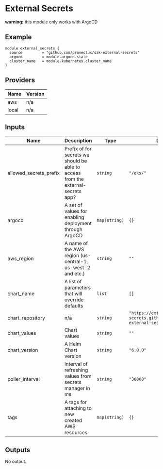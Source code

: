 # External Secrets
__warning:__ this module only works with ArgoCD

## Example
``` hcl
module external_secrets {
  source         = "github.com/provectus/sak-external-secrets"
  argocd         = module.argocd.state
  cluster_name   = module.kubernetes.cluster_name
}
```

## Providers

| Name | Version |
|------|---------|
| aws | n/a |
| local | n/a |

## Inputs

| Name | Description | Type | Default | Required |
|------|-------------|------|---------|:-----:|
| allowed\_secrets\_prefix | Prefix of for secrets we should be able to access from the external-secrets app? | `string` | `"/eks/"` | no |
| argocd | A set of values for enabling deployment through ArgoCD | `map(string)` | `{}` | no |
| aws\_region | A name of the AWS region (us-central-1, us-west-2 and etc.) | `string` | `""` | no |
| chart\_name | A list of parameters that will override defaults | `list` | `[]` | no |
| chart\_repository | n/a | `string` | `"https://external-secrets.github.io/kubernetes-external-secrets/"` | no |
| chart\_values | Chart values | `string` | `""` | no |
| chart\_version | A Helm Chart version | `string` | `"6.0.0"` | no |
| poller\_interval | Interval of refreshing values from secrets manager in ms | `string` | `"30000"` | no |
| tags | A tags for attaching to new created AWS resources | `map(string)` | `{}` | no |

## Outputs

No output.
